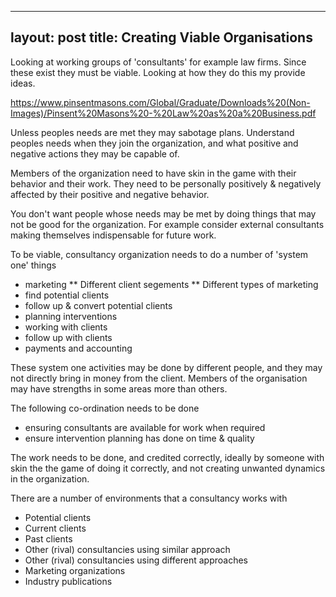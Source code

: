 ---
layout: post
title: Creating Viable Organisations
--

Looking at working groups of 'consultants' for example law firms. Since these exist they must be viable. Looking at how they do this my provide ideas.

https://www.pinsentmasons.com/Global/Graduate/Downloads%20(Non-Images)/Pinsent%20Masons%20-%20Law%20as%20a%20Business.pdf

Unless peoples needs are met they may sabotage plans. Understand peoples needs when they join the organization, and what positive and negative actions they may be capable of.

Members of the organization need to have skin in the game with their behavior and their work. They need to be personally positively & negatively affected by their positive and negative behavior.

You don't want people whose needs may be met by doing things that may not be good for the organization. For example consider external consultants making themselves indispensable for future work.

To be viable, consultancy organization needs to do a number of 'system one' things
* marketing
** Different client segements
** Different types of marketing
* find potential clients
* follow up & convert potential clients
* planning interventions
* working with clients
* follow up with clients
* payments and accounting

These system one activities may be done by different people, and they may not directly bring in money from the client. Members of the organisation may have strengths in some areas more than others.

The following co-ordination needs to be done
* ensuring consultants are available for work when required
* ensure intervention planning has done on time & quality

The work needs to be done, and credited correctly, ideally by someone with skin the the game of doing it correctly, and not creating unwanted dynamics in the organization.

There are a number of environments that a consultancy works with
* Potential clients
* Current clients
* Past clients
* Other (rival) consultancies using similar approach
* Other (rival) consultancies using different approaches
* Marketing organizations
* Industry publications
